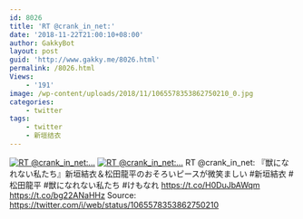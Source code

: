 ```yaml
---
id: 8026
title: 'RT @crank_in_net:'
date: '2018-11-22T21:00:10+08:00'
author: GakkyBot
layout: post
guid: 'http://www.gakky.me/8026.html'
permalink: /8026.html
Views:
    - '191'
image: /wp-content/uploads/2018/11/1065578353862750210_0.jpg
categories:
    - twitter
tags:
    - twitter
    - 新垣结衣
---
```


[![RT @crank_in_net:...](http://www.yui-aragaki.org/wp-content/uploads/2018/11/1065578353862750210_0.jpg)](http://www.yui-aragaki.org/wp-content/uploads/2018/11/1065578353862750210_0.jpg)
[![RT @crank_in_net:...](http://www.yui-aragaki.org/wp-content/uploads/2018/11/1065578353862750210_1.jpg)](http://www.yui-aragaki.org/wp-content/uploads/2018/11/1065578353862750210_1.jpg)
RT @crank\_in\_net: 『獣になれない私たち』新垣結衣＆松田龍平のおそろいピースが微笑ましい #新垣結衣 #松田龍平 #獣になれない私たち #けもなれ https://t.co/H0DuJbAWqm https://t.co/bg22ANaHHz
Source: <https://twitter.com/i/web/status/1065578353862750210>

